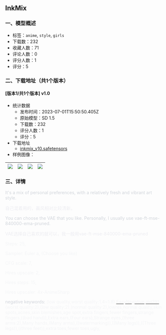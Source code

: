 ## InkMix
### 一、模型概述

- 标签：`anime`, `style`, `girls`
- 下载数：232
- 收藏人数：71
- 评论人数：0
- 评分人数：1
- 评分：5

### 二、下载地址（共1个版本）

#### [版本1/共1个版本] v1.0

- 统计数据
  - 发布时间：2023-07-01T15:50:50.405Z
  - 原始模型：SD 1.5
  - 下载数：232
  - 评分人数：1
  - 评分：5
- 下载地址
  - [inkmix_v10.safetensors](https://civitai.com/api/download/models/108043)
- 样例图像：

| <img src="https://image.civitai.com/xG1nkqKTMzGDvpLrqFT7WA/748f1827-2502-4a34-8bde-941d4ede60eb/width=450/1360480.jpeg" /> | <img src="https://image.civitai.com/xG1nkqKTMzGDvpLrqFT7WA/60c15908-e457-4b3e-8265-a168d70c1b37/width=450/1360481.jpeg" /> | <img src="https://image.civitai.com/xG1nkqKTMzGDvpLrqFT7WA/991bdc32-1db9-454b-b257-ac1719d9cb9e/width=450/1360484.jpeg" /> | <img src="https://image.civitai.com/xG1nkqKTMzGDvpLrqFT7WA/8f90319f-cd30-4ffd-89f2-fcd09b3e2543/width=450/1360488.jpeg" /> |
| ---- | ---- | ---- | ---- |


### 三、详情
<p><span style="color:rgb(209, 213, 219)">It's a mix of personal preferences, with a relatively fresh and vibrant art style.</span></p><p><span style="color:rgb(236, 236, 241)">自己混着用的，画风相对比较清新。</span></p><p></p><p><span style="color:rgb(209, 213, 219)">You can choose the VAE that you like. Personally, I usually use vae-ft-mse-840000-ema-pruned.</span></p><p><span style="color:rgb(236, 236, 241)">VAE选择自己喜欢的就可以，我一般用vae-ft-mse-840000-ema-pruned</span></p><p></p><p><span style="color:rgb(243, 244, 246)">Steps: 25, </span></p><p><span style="color:rgb(243, 244, 246)">Sampler: Euler a, (Choose you like)</span></p><p><span style="color:rgb(243, 244, 246)">CFG scale: 7, </span></p><p><span style="color:rgb(243, 244, 246)">Hires upscale: 2, </span></p><p><span style="color:rgb(243, 244, 246)">Hires steps: 15, </span></p><p><span style="color:rgb(243, 244, 246)">Hires upscaler: 4x-AnimeSharp</span></p><p></p><p><span style="color:rgb(209, 213, 219)">negative keywords: </span><span style="color:rgb(243, 244, 246)">(low quality,worst quality:1.4~1.8),</span><a rel="ugc" href="https://civitai.com/models/7808/easynegative"><span style="color:rgb(243, 244, 246)">EasyNegative</span></a><span style="color:rgb(243, 244, 246)">,</span><a rel="ugc" href="https://civitai.com/models/16807?modelVersionId=91028"><span style="color:rgb(243, 244, 246)">aid291</span></a><span style="color:rgb(243, 244, 246)">,(worst quality:2),(low quality:2),(normal quality:2),lowres,normal quality,skin spots,acnes,skin blemishes,age spot,extra fingers,fewer fingers,strange fingers,((bad hand)),Extra ears,(Four ears),Strange eyes,(three arms:2),Many hands,(Many arms),((watermarking)),((Many legs)),((Three legs)),((three feet)),extra toes,fewer toes,ugly,</span></p><p></p><p></p><p></p>